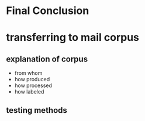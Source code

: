 # Final Conclusion

# transferring to mail corpus

## explanation of corpus

- from whom
- how produced
- how processed
- how labeled

## testing methods
